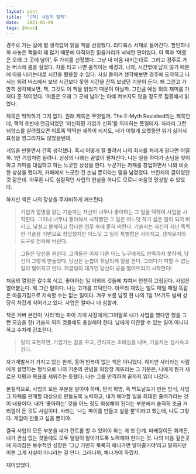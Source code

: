 ```yaml
---
layout: post
title:  "[책] 사업의 철학"
date:   2021-01-09
tags: [book]
---
```


경주로 가는 길에 별 생각없이 읽을 책을 선정했다. 리디북스 서재로 들어간다. 할인하니까 사놓은 책들이 꽤 많기 때문에 아직까진 읽을거리가 넉넉한 편이었다. 이 책과 ‘여름은 오래 그 곳에 남아’, 두 가지를 선정했다. 그냥 내 마음 내키는대로. 그리고 경주로 가는 버스에 몸을 실었다. 차를 타고 나면 움직이는 배경과, 나와, 시간밖에 남지 않기 때문에 마음 내키는대로 시간을 활용할 수 있다. 사실 돌이켜 생각해보면 경주에 도착하고 나서는 되려 버스에서 보낸 시간보다 못한 시간을 잔뜩 보냈던 기분이 든다. 왜 그런고 가만히 생각해보면, 책, 그것도 이 책을 읽었기 때문이 아닐까. 그만큼 예상 외의 재미를 가져다 준 책이었다. ‘여름은 오래 그 곳에 남아’는 아예 켜보지도 않을 정도로 집중해서 읽었다.

제목은 딱딱하기 그지 없다. 원래 제목은 무엇일까. The E-Myth Revisited라는 제목인데, 책의 초반에 언급되었던 ‘미신화된 기업가 신화’를 의미하는 뜻일테지. 차라리 그런 뉘앙스를 살려줬으면 이토록 딱딱한 제목이 되지도, 내가 이렇게 오랫동안 읽기 싫어서 표정을 찡그리지도 않았을텐데.

게임을 만들면서 간혹 생각했다. 혹시 어떻게 잘 풀려서 나의 회사를 차리게 된다면 어떨까. 1인 기업처럼 될려나. 상상의 나래는 끝없이 펼쳐진다. 나는 일을 하다가 손님을 맞이하고 커피를 대접하고 하는 느긋한 상상을 한다. 누군가는 카페를 창업하면서 나와 비슷한 상상을 했다가, 카페에서 느긋한 건 손님 뿐이라는 말을 남겼었다. 브런치의 글이었던 것 같은데. 아무튼 나도 실질적인 사업의 현실을 하나도 모르니 마음껏 망상할 수 있었다.

하지만 책은 나의 망상을 무자비하게 깨뜨린다.

<blockquote>
기업가 열병을 앓는 기술자는 자신이 너무나 좋아하는 그 일을 택하여 사업을 시작한다. 그러나 너무나 좋아해서 시작했던 그 일은 어느덧 하기 싫은 일이 되어 버리고, 낯설고 불쾌하고 잡다한 업무 속에 묻혀 버린다. 기술자는 자신이 지닌 독특한 기술을 기반으로 창업했지만 어느덧 그 일의 특별함은 사라지고, 생계유지의 도구로 전락해 버린다.
</blockquote>

<blockquote>
그들은 당신을 원한다. 고객들은 이제 다른 어느 누구에게도 만족하지 못하며, 당신이 그렇게 만들었다. 당신은 눈썹이 휘날리게 일을 한다. 그러다가 피할 수 없는 일이 벌어지고 만다. 저글링의 대가인 당신이 공을 떨어뜨리기 시작한다!
</blockquote>

처음의 열정은 갈수록 식고, 좋아하는 일 이외의 것들에 치여서 천천히 고립된다. 사업은 얼어붙는다. 뭐 그런 말이다. 나는 고개를 끄덕인다. 아무리 재밌는 일도 매일 매일 똑같은 마음가짐으로 지속할 수는 없는 일이다. 겨우 보름 남짓 한 나의 1일 1쓰기도 벌써 상당히 차갑게 식어가고 있다. 사업은 얼마나 더 심할까.

책은 커버 본인이 ‘사라’라는 파이 가게 사장에게(그야말로 내가 사업을 했다면 했을 그런 모습을 한) 기술자 외의 것들에도 충실해야 한다. 남에게 이관할 수 있는 일이 아니다 하고 수차례 강조한다.

<blockquote>
달리 표현하면, 기업가는 꿈을 꾸고, 관리자는 조바심을 내며, 기술자는 심사숙고한다.
</blockquote>

자기계발서가 가지고 있는 한계, 동어 반복이 없는 책은 아니었다. 하지만 사라라는 사람에게 설명하는 형식으로 나의 기존의 관념을 와장창 깨뜨리는 그 기분은, 나에게 뭔가 새로운 지평과 목표를 세워주는 듯했다. 나는 그를 만끽하며 끝까지 읽어 나갔다.

본질적으로, 사업의 모든 부분을 알아야 하며, 턴키 혁명, 즉 맥도날드가 만든 방식, 사업 그 자체를 판매할 대상으로 만들도록 노력하고, 내가 해야할 일을 최대한 줄여가라는 것이 내용이다. 내가 ‘좋아하는’ 것을 어느 정도 희생해야 된다는 부분에서 솔직히 조금 거리낌이 든 것도 사실이다. 사라는 ‘나는 파이를 만들고 싶을 뿐’이라고 했는데, 나도 그렇다. 게임이 만들고 싶을 뿐이야.

결국 사업의 모든 부분을 내가 컨트롤 할 수 있어야 하는 게 첫 단계. 마케팅이든 회계든, 내가 관심 없는 것들에도 모두 일일이 알아가도록 노력해야 한다는 것. 나의 마음 깊은곳에 자리잡은 보수적인 성향은 ‘그냥 가만히 묵묵히 해나가면 알아줄거야’라고 말하지만 이젠 그게 사실이 아니라는 걸 안다. 그러니까, 해나가야 하겠지.

재미있었다.
